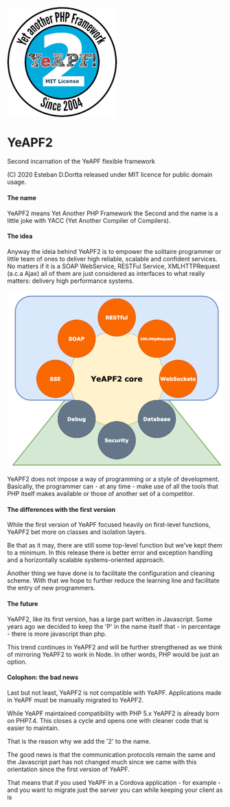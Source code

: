 <img src="README.assets/yeapf-seal-2021-512x512.png" alt="yeapf-seal-2021-512x512" style="zoom:50%;" />

# YeAPF2

Second incarnation of the YeAPF flexible framework

(C) 2020 Esteban D.Dortta released under MIT licence for public domain usage.

#### The name

YeAPF2 means Yet Another PHP Framework the Second and the name is a little joke with YACC (Yet Another Compiler of Compilers).

#### The idea

Anyway the ideia behind YeAPF2 is to empower the solitaire programmer or little team of ones to deliver high reliable, scalable and confident services. No matters if it is a SOAP WebService, RESTFul Service, XMLHTTPRequest (a.c.a Ajax) all of them are just considered as interfaces to what really matters: delivery high performance systems.

![](README.assets/YeAPF2-blocks.png)

YeAPF2 does not impose a way of programming or a style of development.
Basically, the programmer can - at any time - make use of all the tools that PHP itself makes available or those of another set of a competitor.

#### The differences with the first version

While the first version of YeAPF focused heavily on first-level functions, YeAPF2 bet more on classes and isolation layers.

Be that as it may, there are still some top-level function but we've kept them to a minimum. In this release there is better error and exception handling and a horizontally scalable systems-oriented approach.

Another thing we have done is to facilitate the configuration and cleaning scheme. With that we hope to further reduce the learning line and facilitate the entry of new programmers.

#### The future

YeAPF2, like its first version, has a large part written in Javascript. Some years ago we decided to keep the 'P' in the name itself that - in percentage - there is more javascript than php.

This trend continues in YeAPF2 and will be further strengthened as we think of mirroring YeAPF2 to work in Node. In other words, PHP would be just an option.

#### Colophon: the bad news

Last but not least, YeAPF2 is not compatible with YeAPF. Applications made in YeAPF must be manually migrated to YeAPF2.

While YeAPF maintained compatibility with PHP 5.x YeAPF2 is already born on PHP7.4. This closes a cycle and opens one with cleaner code that is easier to maintain.

That is the reason why we add the '2' to the name.

The good news is that the communication protocols remain the same and the Javascript part has not changed much since we came with this orientation since the first version of YeAPF.

That means that if you used YeAPF in a Cordova application - for example - and you want to migrate just the server you can while keeping your client as is